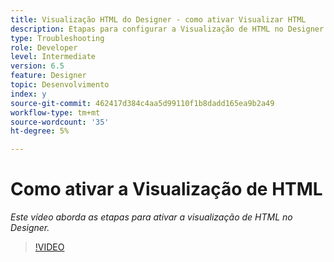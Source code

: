 ```yaml
---
title: Visualização HTML do Designer - como ativar Visualizar HTML
description: Etapas para configurar a Visualização de HTML no Designer
type: Troubleshooting
role: Developer
level: Intermediate
version: 6.5
feature: Designer
topic: Desenvolvimento
index: y
source-git-commit: 462417d384c4aa5d99110f1b8dadd165ea9b2a49
workflow-type: tm+mt
source-wordcount: '35'
ht-degree: 5%

---
```


# Como ativar a Visualização de HTML

*Este vídeo aborda as etapas para ativar a visualização de HTML no Designer.*

>[!VIDEO](https://video.tv.adobe.com/v/335498?quality=9&learn=on)
